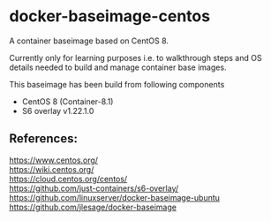 # docker-baseimage-centos
A container baseimage based on CentOS 8.

Currently only for learning purposes i.e. to walkthrough steps and OS details needed to build and manage container base images.

This baseimage has been build from following components  
- CentOS 8 (Container-8.1)  
- S6 overlay v1.22.1.0  


References:
---
https://www.centos.org/  
https://wiki.centos.org/  
https://cloud.centos.org/centos/  
https://github.com/just-containers/s6-overlay/  
https://github.com/linuxserver/docker-baseimage-ubuntu  
https://github.com/jlesage/docker-baseimage  

